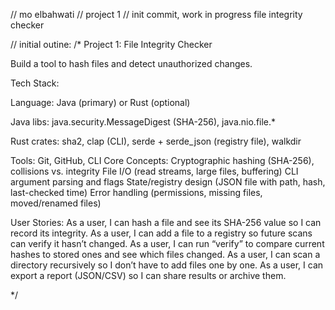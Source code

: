 // mo elbahwati 
// project 1 
// init commit, work in progress file integrity checker

// initial outine: 
/*
 Project 1: File Integrity Checker

 Build a tool to hash files and detect unauthorized changes.

 Tech Stack: 

 Language: Java (primary) or Rust (optional)


 Java libs: java.security.MessageDigest (SHA-256), java.nio.file.*


 Rust crates: sha2, clap (CLI), serde + serde_json (registry file), walkdir


 Tools: Git, GitHub, CLI
 Core Concepts:
 Cryptographic hashing (SHA-256), collisions vs. integrity
 File I/O (read streams, large files, buffering)
 CLI argument parsing and flags
 State/registry design (JSON file with path, hash, last-checked time)
 Error handling (permissions, missing files, moved/renamed files)


 User Stories:
 As a user, I can hash a file and see its SHA-256 value so I can record its integrity.
 As a user, I can add a file to a registry so future scans can verify it hasn’t changed.
 As a user, I can run “verify” to compare current hashes to stored ones and see which files changed.
 As a user, I can scan a directory recursively so I don’t have to add files one by one.
 As a user, I can export a report (JSON/CSV) so I can share results or archive them.



*/
